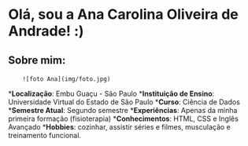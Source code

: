# Olá, sou a Ana Carolina Oliveira de Andrade! :)

## Sobre mim:
        ![foto Ana](img/foto.jpg)
*__Localização__: Embu Guaçu - São Paulo
*__Instituição de Ensino__: Universidade Virtual do Estado de São Paulo 
*__Curso__: Ciência de Dados
*__Semestre Atual__: Segundo semestre 
*__Experiências__: Apenas da minha primeira formação (fisioterapia)
*__Conhecimentos__: HTML, CSS e Inglês Avançado
*__Hobbies__: cozinhar, assistir séries e filmes, musculação e treinamento funcional.
